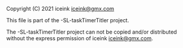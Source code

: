 Copyright (C) 2021 iceink <iceink@gmx.com>

This file is part of the -SL-taskTimerTitler project.

The -SL-taskTimerTitler project can not be copied and/or distributed without the express permission of iceink <iceink@gmx.com>.